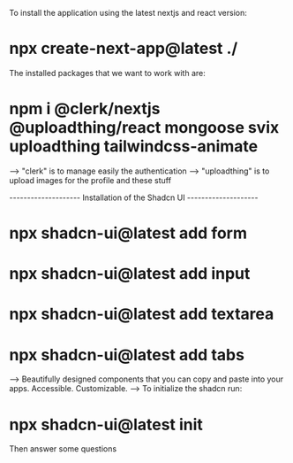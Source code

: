 To install the application using the latest nextjs and react version:

# npx create-next-app@latest ./

The installed packages that we want to work with are:

# npm i @clerk/nextjs @uploadthing/react mongoose svix uploadthing tailwindcss-animate

--> "clerk" is to manage easily the authentication
--> "uploadthing" is to upload images for the profile and these stuff

-------------------- Installation of the Shadcn UI --------------------

# npx shadcn-ui@latest add form

# npx shadcn-ui@latest add input

# npx shadcn-ui@latest add textarea

# npx shadcn-ui@latest add tabs

--> Beautifully designed components that you can copy and paste into your apps. Accessible. Customizable.
--> To initialize the shadcn run:

# npx shadcn-ui@latest init

Then answer some questions
